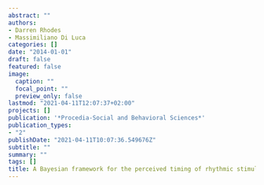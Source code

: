 ```yaml
---
abstract: ""
authors:
- Darren Rhodes
- Massimiliano Di Luca
categories: []
date: "2014-01-01"
draft: false
featured: false
image:
  caption: ""
  focal_point: ""
  preview_only: false
lastmod: "2021-04-11T12:07:37+02:00"
projects: []
publication: '*Procedia-Social and Behavioral Sciences*'
publication_types:
- "2"
publishDate: "2021-04-11T10:07:36.549676Z"
subtitle: ""
summary: ""
tags: []
title: A Bayesian framework for the perceived timing of rhythmic stimuli
---
```

